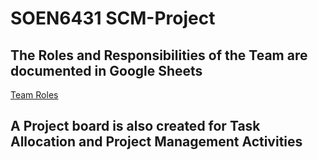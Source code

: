 # SOEN6431 SCM-Project

## The Roles and Responsibilities of the Team are documented in Google Sheets 
[Team Roles](https://docs.google.com/spreadsheets/d/1NjXsd57b4kHZClkviDmL006pi_-imlJnCub5SCKrUt0/edit?usp=sharing)

## A Project board is also created for Task Allocation and Project Management Activities
